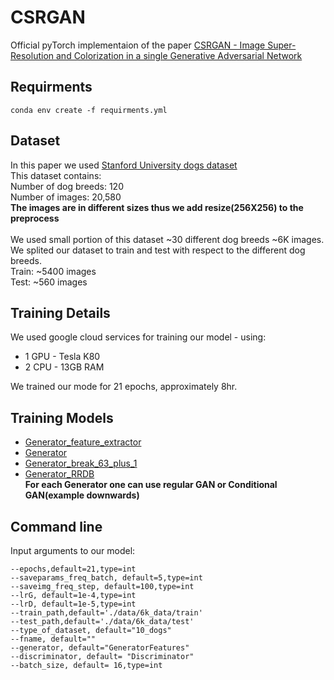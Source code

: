 # CSRGAN

Official pyTorch implementaion of the paper [CSRGAN - Image Super-Resolution and Colorization in a single Generative Adversarial Network](PDFS/CSRGAN.pdf)

## Requirments 

```
conda env create -f requirments.yml
```

## Dataset 
In this paper we used [Stanford University dogs dataset](http://vision.stanford.edu/aditya86/ImageNetDogs/)<br/>
This dataset contains:<br/>
Number of dog breeds: 120<br/>
Number of images: 20,580<br/>
**The images are in different sizes thus we add resize(256X256) to the preprocess**<br/><br/>
We used small portion of this dataset ~30 different dog breeds ~6K images.<br/> 
We splited our dataset to train and test with respect to the different dog breeds.<br/>
Train: ~5400 images<br/>
Test: ~560 images<br/>

## Training Details
We used google cloud services for training our model - using:<br/>
- 1 GPU - Tesla K80 
- 2 CPU - 13GB RAM

We trained our mode for 21 epochs, approximately 8hr.<br/>

## Training Models
- [Generator_feature_extractor](code/Generator_feature_extractor.py)
- [Generator](code/Generator.py)
- [Generator_break_63_plus_1](code/Generator_break_63_plus_1.py)
- [Generator_RRDB](code/Generator_RRDB.py)<br/>
**For each Generator one can use regular GAN or Conditional GAN(example downwards)**

## Command line 
Input arguments to our model:
```
--epochs,default=21,type=int
--saveparams_freq_batch, default=5,type=int
--saveimg_freq_step, default=100,type=int
--lrG, default=1e-4,type=int
--lrD, default=1e-5,type=int
--train_path,default='./data/6k_data/train'
--test_path,default='./data/6k_data/test'
--type_of_dataset, default="10_dogs"
--fname, default=""
--generator, default="GeneratorFeatures"
--discriminator, default= "Discriminator"
--batch_size, default= 16,type=int
